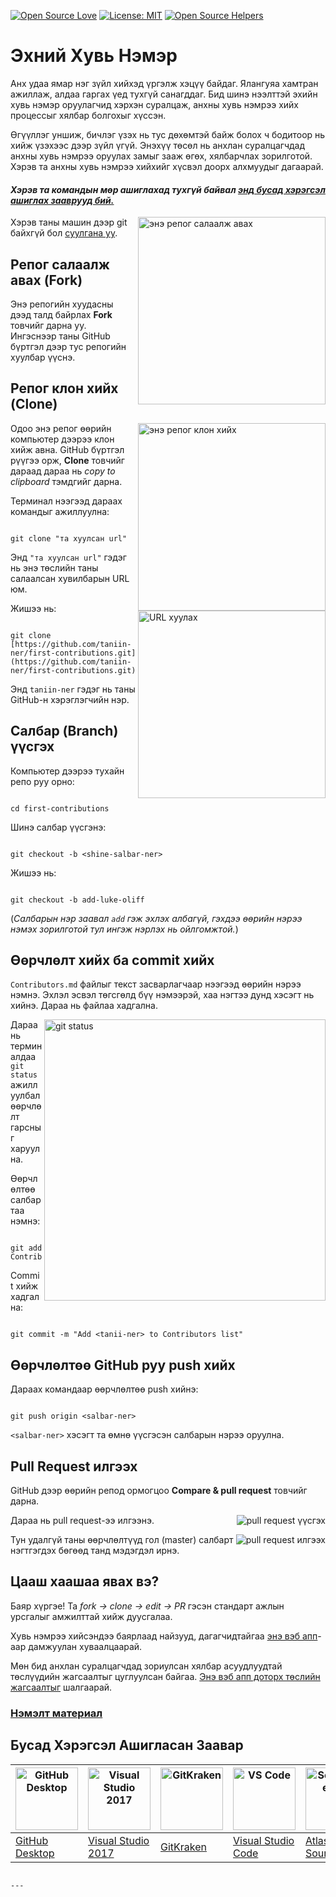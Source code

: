[![Open Source Love](https://badges.frapsoft.com/os/v1/open-source.svg?v=103)](https://github.com/ellerbrock/open-source-badges/)
[![License: MIT](https://img.shields.io/badge/License-MIT-green.svg)](https://opensource.org/licenses/MIT)
[![Open Source Helpers](https://www.codetriage.com/roshanjossey/first-contributions/badges/users.svg)](https://www.codetriage.com/roshanjossey/first-contributions)

# Эхний Хувь Нэмэр

Анх удаа ямар нэг зүйл хийхэд үргэлж хэцүү байдаг. Ялангуяа хамтран ажиллаж, алдаа гаргах үед тухгүй санагддаг. Бид шинэ нээлттэй эхийн хувь нэмэр оруулагчид хэрхэн суралцаж, анхны хувь нэмрээ хийх процессыг хялбар болгохыг хүссэн.

Өгүүллэг уншиж, бичлэг үзэх нь тус дөхөмтэй байж болох ч бодитоор нь хийж үзэхээс дээр зүйл үгүй. Энэхүү төсөл нь анхлан суралцагчдад анхны хувь нэмрээ оруулах замыг зааж өгөх, хялбарчлах зорилготой. Хэрэв та анхны хувь нэмрээ хийхийг хүсвэл доорх алхмуудыг дагаарай.

#### _Хэрэв та командын мөр ашиглахад тухгүй байвал [энд бусад хэрэгсэл ашиглах зааврууд бий.](#Бусад-Хэрэгсэл-Ашигласан-Заавар)_

<img align="right" width="300" src="https://firstcontributions.github.io/assets/Readme/fork.png" alt="энэ репог салаалж авах" />

Хэрэв таны машин дээр git байхгүй бол [суулгана уу](https://help.github.com/articles/set-up-git/).

## Репог салаалж авах (Fork)

Энэ репогийн хуудасны дээд талд байрлах **Fork** товчийг дарна уу.  
Ингэснээр таны GitHub бүртгэл дээр тус репогийн хуулбар үүснэ.

## Репог клон хийх (Clone)

<img align="right" width="300" src="https://firstcontributions.github.io/assets/Readme/clone.png" alt="энэ репог клон хийх" />

Одоо энэ репог өөрийн компьютер дээрээ клон хийж авна. GitHub бүртгэл рүүгээ орж, **Clone** товчийг дараад дараа нь _copy to clipboard_ тэмдгийг дарна.

Терминал нээгээд дараах командыг ажиллуулна:

```

git clone "та хуулсан url"

```

Энд `"та хуулсан url"` гэдэг нь энэ төслийн таны салаалсан хувилбарын URL юм.

<img align="right" width="300" src="https://firstcontributions.github.io/assets/Readme/copy-to-clipboard.png" alt="URL хуулах" />

Жишээ нь:

```

git clone [https://github.com/taniin-ner/first-contributions.git](https://github.com/taniin-ner/first-contributions.git)

```

Энд `taniin-ner` гэдэг нь таны GitHub-н хэрэглэгчийн нэр.

## Салбар (Branch) үүсгэх

Компьютер дээрээ тухайн репо руу орно:

```

cd first-contributions

```

Шинэ салбар үүсгэнэ:

```

git checkout -b <shine-salbar-ner>

```

Жишээ нь:

```

git checkout -b add-luke-oliff

```

(_Салбарын нэр заавал `add` гэж эхлэх албагүй, гэхдээ өөрийн нэрээ нэмэх зорилготой тул ингэж нэрлэх нь ойлгомжтой._)

## Өөрчлөлт хийх ба commit хийх

`Contributors.md` файлыг текст засварлагчаар нээгээд өөрийн нэрээ нэмнэ. Эхлэл эсвэл төгсгөлд бүү нэмээрэй, хаа нэгтээ дунд хэсэгт нь хийнэ. Дараа нь файлаа хадгална.

<img align="right" width="450" src="https://firstcontributions.github.io/assets/Readme/git-status.png" alt="git status" />

Дараа нь терминалдаа `git status` ажиллуулбал өөрчлөлт гарсныг харуулна.

Өөрчлөлтөө салбартаа нэмнэ:

```

git add Contributors.md

```

Commit хийж хадгална:

```

git commit -m "Add <tanii-ner> to Contributors list"

```

## Өөрчлөлтөө GitHub руу push хийх

Дараах командаар өөрчлөлтөө push хийнэ:

```

git push origin <salbar-ner>

```

`<salbar-ner>` хэсэгт та өмнө үүсгэсэн салбарын нэрээ оруулна.

## Pull Request илгээх

GitHub дээр өөрийн репод ормогцоо **Compare & pull request** товчийг дарна.

<img style="float: right;" src="https://firstcontributions.github.io/assets/Readme/compare-and-pull.png" alt="pull request үүсгэх" />

Дараа нь pull request-ээ илгээнэ.

<img style="float: right;" src="https://firstcontributions.github.io/assets/Readme/submit-pull-request.png" alt="pull request илгээх" />

Тун удалгүй таны өөрчлөлтүүд гол (master) салбарт нэгтгэгдэх бөгөөд танд мэдэгдэл ирнэ.

## Цааш хаашаа явах вэ?

Баяр хүргэе! Та _fork -> clone -> edit -> PR_ гэсэн стандарт ажлын урсгалыг амжилттай хийж дуусгалаа.

Хувь нэмрээ хийсэндээ баярлаад найзууд, дагагчидтайгаа [энэ вэб апп](https://firstcontributions.github.io/#social-share)-аар дамжуулан хуваалцаарай.

Мөн бид анхлан суралцагчдад зориулсан хялбар асуудлуудтай төслүүдийн жагсаалтыг цуглуулсан байгаа. [Энэ вэб апп доторх төслийн жагсаалтыг](https://firstcontributions.github.io/#project-list) шалгаарай.

### [Нэмэлт материал](../additional-material/git_workflow_scenarios/additional-material.md)

## Бусад Хэрэгсэл Ашигласан Заавар

| <a href="../gui-tool-tutorials/github-desktop-tutorial.md"><img alt="GitHub Desktop" src="https://desktop.github.com/images/desktop-icon.svg" width="100"></a> | <a href="../gui-tool-tutorials/github-windows-vs2017-tutorial.md"><img alt="Visual Studio 2017" src="https://upload.wikimedia.org/wikipedia/commons/c/cd/Visual_Studio_2017_Logo.svg" width="100"></a> | <a href="../gui-tool-tutorials/gitkraken-tutorial.md"><img alt="GitKraken" src="https://firstcontributions.github.io/assets/gui-tool-tutorials/gitkraken-tutorial/gk-icon.png" width="100"></a> | <a href="../gui-tool-tutorials/github-windows-vs-code-tutorial.md"><img alt="VS Code" src="https://upload.wikimedia.org/wikipedia/commons/1/1c/Visual_Studio_Code_1.35_icon.png" width=100></a> | <a href="../gui-tool-tutorials/sourcetree-macos-tutorial.md"><img alt="Sourcetree App" src="https://wac-cdn.atlassian.com/dam/jcr:81b15cde-be2e-4f4a-8af7-9436f4a1b431/Sourcetree-icon-blue.svg" width=100></a> | <a href="../gui-tool-tutorials/github-windows-intellij-tutorial.md"><img alt="IntelliJ IDEA" src="https://upload.wikimedia.org/wikipedia/commons/thumb/9/9c/IntelliJ_IDEA_Icon.svg/512px-IntelliJ_IDEA_Icon.svg.png" width=100></a> |
| -------------------------------------------------------------------------------------------------------------------------------------------------------------- | ------------------------------------------------------------------------------------------------------------------------------------------------------------------------------------------------------ | ----------------------------------------------------------------------------------------------------------------------------------------------------------------------------------------------- | ----------------------------------------------------------------------------------------------------------------------------------------------------------------------------------------------- | --------------------------------------------------------------------------------------------------------------------------------------------------------------------------------------------------------------- | ----------------------------------------------------------------------------------------------------------------------------------------------------------------------------------------------------------------------------------- |
| [GitHub Desktop](../gui-tool-tutorials/github-desktop-tutorial.md)                                                                                             | [Visual Studio 2017](../gui-tool-tutorials/github-windows-vs2017-tutorial.md)                                                                                                                          | [GitKraken](../gui-tool-tutorials/gitkraken-tutorial.md)                                                                                                                                        | [Visual Studio Code](../gui-tool-tutorials/github-windows-vs-code-tutorial.md)                                                                                                                  | [Atlassian Sourcetree](../gui-tool-tutorials/sourcetree-macos-tutorial.md)                                                                                                                                      | [IntelliJ IDEA](../gui-tool-tutorials/github-windows-intellij-tutorial.md)                                                                                                                                                          |

```

---


```

